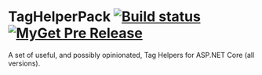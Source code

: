 # TagHelperPack [![Build status](https://ci.appveyor.com/api/projects/status/6943lgsvtg2c8jcu/branch/master?svg=true)](https://ci.appveyor.com/project/DamianEdwards/taghelperpack/branch/master) [![MyGet Pre Release](https://img.shields.io/myget/taghelperpack-ci/vpre/TagHelperPack.svg)](https://www.myget.org/gallery/taghelperpack-ci)

A set of useful, and possibly opinionated, Tag Helpers for ASP.NET Core (all versions).
